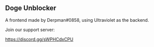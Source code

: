 <h2>Doge Unblocker</h2>
<p>A frontend made by Derpman#0858, using Ultraviolet as the backend.</p>
<p>Join our support server:</p><a href="https://discord.com/invite/sWPHCdxCPU">https://discord.gg/sWPHCdxCPU</a>
